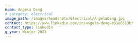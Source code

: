 ```yaml
---
name: Angela Deng
# category: electrical
image_path: /images/headshots/Electrical/AngelaDeng.jpg
contact: https://www.linkedin.com/in/angela-deng-b5186513b/
contact_type: linkedIn
g_year: Winter 2023
---
```

